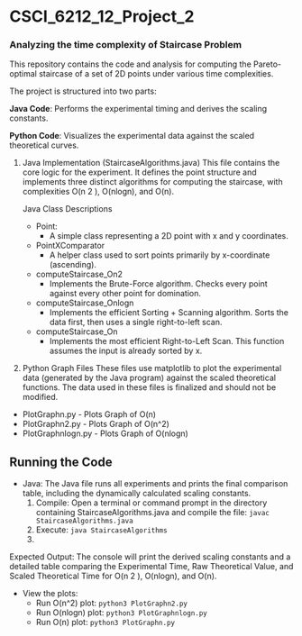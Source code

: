 # CSCI_6212_12_Project_2

### Analyzing the time complexity of Staircase Problem

This repository contains the code and analysis for computing the Pareto-optimal staircase of a set of 2D points under various time complexities.

The project is structured into two parts:

**Java Code**: Performs the experimental timing and derives the scaling constants.

**Python Code**: Visualizes the experimental data against the scaled theoretical curves.

1. Java Implementation (StaircaseAlgorithms.java)
   This file contains the core logic for the experiment. It defines the point structure and implements three distinct algorithms for computing the staircase, with complexities O(n
   2
   ), O(nlogn), and O(n).

   Java Class Descriptions
   - Point:
     - A simple class representing a 2D point with x and y coordinates.
   - PointXComparator
     - A helper class used to sort points primarily by x-coordinate (ascending).
   - computeStaircase_On2
     - Implements the Brute-Force algorithm. Checks every point against every other point for domination.
   - computeStaircase_Onlogn
     - Implements the efficient Sorting + Scanning algorithm. Sorts the data first, then uses a single right-to-left scan.
   - computeStaircase_On
     - Implements the most efficient Right-to-Left Scan. This function assumes the input is already sorted by x.
   
2. Python Graph Files
   These files use matplotlib to plot the experimental data (generated by the Java program) against the scaled theoretical functions. The data used in these files is finalized and should not be modified.

- PlotGraphn.py - Plots Graph of O(n)
- PlotGraphn2.py - Plots Graph of O(n^2)
- PlotGraphnlogn.py - Plots Graph of O(nlogn)


## Running the Code

- Java:
  The Java file runs all experiments and prints the final comparison table, including the dynamically calculated scaling constants.
  1.  Compile: Open a terminal or command prompt in the directory containing StaircaseAlgorithms.java and compile the file:
      ```javac StaircaseAlgorithms.java```
  2. Execute:
     ```java StaircaseAlgorithms```
  3. 
Expected Output: The console will print the derived scaling constants and a detailed table comparing the Experimental Time, Raw Theoretical Value, and Scaled Theoretical Time for O(n
2
), O(nlogn), and O(n).

- View the plots:
  - Run O(n^2) plot:
    ```python3 PlotGraphn2.py```
  - Run O(nlogn) plot:
    ```python3 PlotGraphnlogn.py```
  - Run O(n) plot:
    ```python3 PlotGraphn.py```